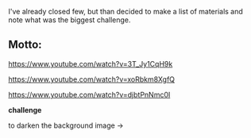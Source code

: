 I've already closed few, but than decided to make a list of materials and note what was the biggest challenge.

## Motto:
https://www.youtube.com/watch?v=3T_Jy1CqH9k

https://www.youtube.com/watch?v=xoRbkm8XgfQ

https://www.youtube.com/watch?v=djbtPnNmc0I

**challenge** 

to darken the background image &rarr;
